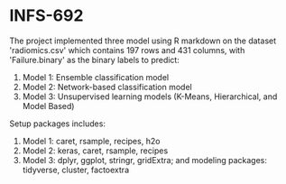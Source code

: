 # INFS-692
The project implemented three model using R markdown on the dataset 'radiomics.csv' which contains 197 rows and 431 columns, with 'Failure.binary' as the binary labels to predict:
1. Model 1: Ensemble classification model
2. Model 2: Network-based classification model
3. Model 3: Unsupervised learning models (K-Means, Hierarchical, and Model Based)

Setup packages includes:
1. Model 1: caret, rsample, recipes, h2o
2. Model 2: keras, caret, rsample, recipes
3. Model 3: dplyr, ggplot, stringr, gridExtra; and modeling packages: tidyverse, cluster, factoextra
